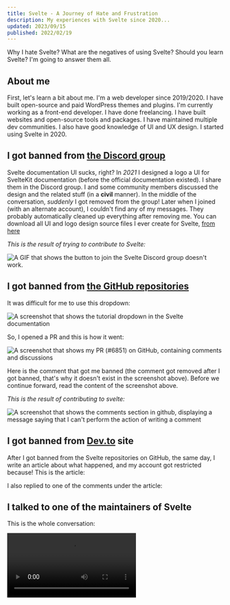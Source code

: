 ```yaml
---
title: Svelte - A Journey of Hate and Frustration
description: My experiences with Svelte since 2020...
updated: 2023/09/15
published: 2022/02/19
---
```


<script>
	import Video from "$lib/markdown/Video.svelte"
	import ShowMore from "$lib/markdown/ShowMore.svelte"
	import PlatformQuote from "$lib/markdown/PlatformQuote.svelte"
	import TheGithubComment from "./_lib/TheGithubComment.md"
	import TheDevtoArticle from "./_lib/TheDevtoArticle.md"
	import TheDevtoArticleReply from "./_lib/TheDevtoArticleReply.md"
</script>

Why I hate Svelte? What are the negatives of using Svelte? Should you learn Svelte? I'm going to answer them all.

## About me

First, let's learn a bit about me. I'm a web developer since 2019/2020. I have built open-source and paid WordPress themes and plugins. I'm currently working as a front-end developer. I have done freelancing. I have built websites and open-source tools and packages. I have maintained multiple dev communities. I also have good knowledge of UI and UX design. I started using Svelte in 2020.

## I got banned from [the Discord group](https://svelte.dev/chat)

Svelte documentation UI sucks, right? In _2021_ I designed a logo a UI for SvelteKit documentation (before the official documentation existed). I share them in the Discord group. I and some community members discussed the design and the related stuff (in a **civil** manner). In the middle of the conversation, _suddenly_ I got removed from the group! Later when I joined (with an alternate account), I couldn't find any of my messages. They probably automatically cleaned up everything after removing me. You can download all UI and logo design source files I ever create for Svelte, [from here](https://bit.ly/3tf6mPL)

_This is the result of trying to contribute to Svelte:_

![A GIF that shows the button to join the Svelte Discord group doesn't work.](/blog/i-like-svelte-but-i-hate-it/2.gif)

## I got banned from [the GitHub repositories](https://github.com/sveltejs)

It was difficult for me to use this dropdown:

![A screenshot that shows the tutorial dropdown in the Svelte documentation](/blog/i-like-svelte-but-i-hate-it/4.png)

So, I opened a PR and this is how it went:

<ShowMore>

![A screenshot that shows my PR (#6851) on GitHub, containing comments and discussions](/blog/i-like-svelte-but-i-hate-it/5.png)

</ShowMore>

Here is the comment that got me banned (the comment got removed after I got banned, that's why it doesn't exist in the screenshot above). Before we continue forward, read the content of the screenshot above.

<ShowMore>
	<PlatformQuote title="GITHUB: COMMENT">
		<TheGithubComment />
	</PlatformQuote>
</ShowMore>

_This is the result of contributing to svelte:_

![A screenshot that shows the comments section in github, displaying a message saying that I can't perform the action of writing a comment](/blog/i-like-svelte-but-i-hate-it/1.png)

## I got banned from [Dev.to](https://devto) site

After I got banned from the Svelte repositories on GitHub, the same day, I write an article about what happened, and my account got restricted because! This is the article:

<ShowMore>
	<PlatformQuote title="DEVTO: ARTICLE">
		<TheDevtoArticle />
	</PlatformQuote>
</ShowMore>

I also replied to one of the comments under the article:

<ShowMore>
	<PlatformQuote title="DEVTO: ARTICLE REPLY">
		<TheDevtoArticleReply />
	</PlatformQuote>
</ShowMore>

## I talked to one of the maintainers of Svelte

This is the whole conversation:

<Video src="/blog/i-like-svelte-but-i-hate-it/3.mp4" captions="The full conversation between me and that maintainer (Kev#3238)" />

After that conversation, they banned me:

![A screenshot of the failed friend request (on Discord) to that Svelte maintainer (Kev#3238)](/blog/i-like-svelte-but-i-hate-it/7.png)

### I talked with another Svelte maintainer

Everything went great🤩, just kidding. My heart got broken! To be honest, I wasn't expecting much. I was expecting the same. Whatever, this is the whole conversation:

<Video src="/blog/i-like-svelte-but-i-hate-it/8.mp4" captions="A The full conversation between me and that maintainer (pngwn#8431)" />

## I open another PR and it got my alternate account banned from (GitHub and Discord) 🙂

Hm, so I had this alternate GitHub and Discord account <img inline class="inline-block h-8" src="/blog/i-like-svelte-but-i-hate-it/9.png" alt="A screenshot of my alternate Discord account avatar(a kitty with a pink background) (Windy#4111)" />. I dont' know how, things got messed up, so as result you can see my main account as a contributer to a PR that I opened with my alternate account! So, I guess don't make silly mistakes [like this](https://github.com/sveltejs/svelte/pull/7290)😂.

![A screenshot of my silly mistake that got my alternate Discord account banned from the Svelte Discord group. It shows I created a PR with the alternate account and committed with the original account](/blog/i-like-svelte-but-i-hate-it/10.png)

## I open an issue to report a bug and I got banned

My other alternate account got banned from accessing Svelte GitHub repositories. Check this out: [SvelteKit #7260](https://github.com/sveltejs/kit/issues/7260)

## They don't know how to maintain and manage a community

Svelte maintainers don't know what the heck they are doing. Did anyone see the Svelte Summit live 🐕💩 video quality? They don't even try to do a good job. Svelte maintainers never managed a community before so they are doing dumb 💩 all the time. You can easily find toxic people in Svelte's GitHub and Discord community and the maintainers don't do anything about it (they are actualy a part of that toxic community), but for sure they will ban you for life for no reason.

For example if you are a back-end developer, and back-end is all you know, you don't get to make decisions about the UI! If you don't know how to maintain and manage a community, just step the fuck away.

## Rich Harris isn't active in the community

Since 2020, when I started using Svelte, I have never seen him sending any messages in the Discord _public_ community. I think they have a separate private server for the maintainer themselves, but I haven't seen him sending any messages to the public servers. He is the creator of Svelte and you can't find him anywhere in the Discord community, it's weird. It's less likely, but he may reply to one of your comments in the Svelte or SvelteKit repositories.

## They are just showing you what you want to see

They show themselves to be very supportive of accessibility, but their documentation website doesn't even follow the basics of accessibility! They have some simple linting features, but the problem is these features are opinionated:

- You can't turn these features off.
- When you use a standard feature of the web platform, it may yell at you saying what you are doing is bad/wrong, when it's actually not.
- They don't always work correctly, it may result in incorrect linting suggests.

You can achieve the same features with a linter, and you can even customize it however you like, but with Svelte, you need to suck it up and it doesn't matter how much and how many people complain about it. Svelte punished developers for not following their stupid broken accessibility warnings (DX = 💩).

Since there is no option to disable these warnings, you end up with something like this. Whenever you run the app, and navigate to a page, you are going to see a bunch of these warnings.

![A screenshot of Svelte A11Y warnings in vsCode terminal](/blog/i-like-svelte-but-i-hate-it/6.png)

Go to [Svelte repository: A11Y issues](https://github.com/sveltejs/svelte/issues?q=is%3Aissue+is%3Aopen+a11y) and read through all of the open and closed issues. Example: [Svelte #7626](https://github.com/sveltejs/svelte/issues/7626)

You can also go to [Svelte documentation](https://svelte.dev) and [SvelteKit documentation](https://kit.svelte.dev), you don't need to do anything complicated, just open up the lighthouse and do a little accessibility check, and see the disaster!

Since 2020 (as far as I know), Svelte documentation doesn't even have a dork mode. SvelteKit documentation didn't have a dark mode for more than a year. Why adding such a simple and easy thing that users asked for years is so hard for them to add?!

Svelte is opinionated, not community-oriented.

## Update 2023/04/06 :)

On 2023/04/06, I responded to a message in the Discord group using one of my alternate accounts. In my reply I said something along the lines of the problems that I had with Svelte, like how they removed me from the Discord group and banned me from the GitHub repositories, and how Svelte has poor and incomplete documentation and how it doesn't even follow the basic accessibility rules, like how there is no dark mode toggle for years, something so simple and easy to add, and how there has been a lot of open issues that a lot of people were asking for basic and necessary features for years and none of them is addressed yet! I also talked about the inconsistency in Svelte and SvelteKit, for example in some places we refer to words like "svelte" or "sveltejs", "kit", "sveltekit" etc. I also talked about road map for version 4 of Svelte and that it's not going to have anything interesting.

When a new major release is announced, developers expect many exciting new features and improvements. The reality is, there aren't going to be any new features or anything interesting in the latest version of Svelte, this can be disappointing for people who were excited about the release. Instead, it's a good idea to include a few important new features in the release to show that Svelte is still being developed and to create positive buzz around it. So, this was what I was talking about in my reply message.

So, what happened? As usual, I got removed from the Discord group, and all of my messages got deleted. They also started talking behind me:

![A screenshot of what some of the community members talked about behind me](/blog/i-like-svelte-but-i-hate-it/11.png)

So, I created a new account and sent the below message, and again, I got removed :)

![Hello everyone, I wanted to take a moment to address something that happened recently. My account, smithliam#5729, was removed from this group without any explanation or reason given. All of my messages also got removed. I was hurt by this and felt excluded. To make matters worse, I later discovered that some members of the group were talking about me and making fun of me behind my back. This behavior is disrespectful and hurtful, and it's not acceptable in any community. Furthermore, this is not the first time that something like this has happened. In the past, my main account got removed and banned from the community and the github repositories. Again, all of my messages go removed. I tried to contact some higher-up members but I wasn't very successful and some ignored e. my solution was to just create a new account and ignore what happened. it worked for a while but when the maintainers realized it was me, they kicked me out again. The short story is, I kept creating new accounts and DIscord and GitHub and they kept getting removed and banned. I once even got banned after opening a legit issue on GitHub related to Sveltekit https://github.com/sveltejs/kit/issues/7260. I wasn't disrespectful to anyone, and I didn't break any rules, but I still got treated with hateful behaviors. Back then I tried to design and build new documentation for Svelte and SvelteKit because I liked Svelte and I got removed while I was discussing the design with some members of the community (in the proper group). It felt really bad, but I tried to ignore it. Later I worked on the official Svelte documentation, I open a PR and I get banned. This is unacceptable behavior from anyone, especially within a community. I believe that everyone deserves to be treated with respect and kindness. You can contact me here: Babak#0011. Thanks for reading.](/blog/i-like-svelte-but-i-hate-it/12.png)

## I got banned from the Svelte YouTube channel

There was a live stream on [Svelte Society](https://www.youtube.com/@SvelteSociety) channel. I sent some comments in live chat and decided to check whether I was banned or not. The answer is of course yes. I was shadowbanned from sending any comments on the Svelte YouTube channel. In the screenshot below you can see on the left browser window there are comments sent by (babakfp), but you the right browser window you can't see those comments.

![](/blog/i-like-svelte-but-i-hate-it/13.png)

## Contributes to other repos vs. contributing to Svelte

I submitted a small [pull request](https://github.com/melt-ui/melt-ui/pull/525) to a repository <img inline class="inline-block h-8" src="/blog/i-like-svelte-but-i-hate-it/15.png" alt="Screenshot displaying PR's added and deleted lines count" />, and here's what happened:

![A screenshot showing the owner of the repo saying 'Thank you!' for the PR, and I reacted with a heart emoji](/blog/i-like-svelte-but-i-hate-it/14.png)

Here's what happened when I contributed to Svelte: I designed a logo and created a documentation site for SvelteKit. However, I got banned from the community when I discussed my work, and the same thing happened when I opened a pull request and reported bugs. You can find more details on each of these incidents by reading the full article.

---

Thank you, [Telegram](https://telegram.org). You are the reason that I have a backup from these messages😂🙏.
